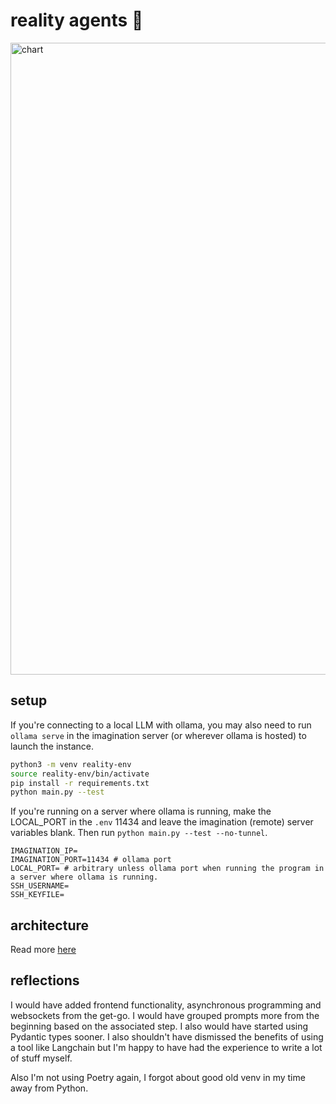 # reality agents 👺

<img width="1011" alt="chart" src="https://github.com/nworb999/reality-agents/assets/20407156/81ac27ac-3f53-483f-843a-1415c8d9fda6">


## setup
If you're connecting to a local LLM with ollama, you may also need to run `ollama serve` in the imagination server (or wherever ollama is hosted) to launch the instance. 
 ```bash
 python3 -m venv reality-env
 source reality-env/bin/activate
 pip install -r requirements.txt
 python main.py --test
```

If you're running on a server where ollama is running, make the LOCAL_PORT in the `.env` 11434 and leave the imagination (remote) server variables blank.  Then run `python main.py --test --no-tunnel`.

```
IMAGINATION_IP=
IMAGINATION_PORT=11434 # ollama port
LOCAL_PORT= # arbitrary unless ollama port when running the program in a server where ollama is running.
SSH_USERNAME=
SSH_KEYFILE=
```


## architecture

Read more [here](./reality_agents/README.md)


## reflections

I would have added frontend functionality, asynchronous programming and websockets from the get-go.  I would have grouped prompts more from the beginning based on the associated step.  I also would have started using Pydantic types sooner.  I also shouldn't have dismissed the benefits of using a tool like Langchain but I'm happy to have had the experience to write a lot of stuff myself.

Also I'm not using Poetry again, I forgot about good old venv in my time away from Python.
